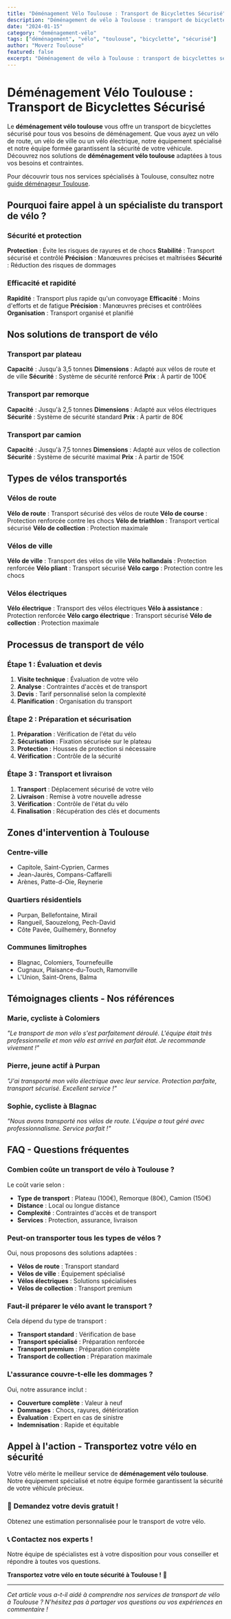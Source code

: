 ```yaml
---
title: "Déménagement Vélo Toulouse : Transport de Bicyclettes Sécurisé"
description: "Déménagement de vélo à Toulouse : transport de bicyclettes sécurisé. Équipement spécialisé, équipe formée, assurance complète. Devis gratuit."
date: "2024-01-15"
category: "deménagement-vélo"
tags: ["déménagement", "vélo", "toulouse", "bicyclette", "sécurisé"]
author: "Moverz Toulouse"
featured: false
excerpt: "Déménagement de vélo à Toulouse : transport de bicyclettes sécurisé. Équipement spécialisé, équipe formée, assurance complète."
---
```


# Déménagement Vélo Toulouse : Transport de Bicyclettes Sécurisé

Le **déménagement vélo toulouse** vous offre un transport de bicyclettes sécurisé pour tous vos besoins de déménagement. Que vous ayez un vélo de route, un vélo de ville ou un vélo électrique, notre équipement spécialisé et notre équipe formée garantissent la sécurité de votre véhicule. Découvrez nos solutions de **déménagement vélo toulouse** adaptées à tous vos besoins et contraintes.

Pour découvrir tous nos services spécialisés à Toulouse, consultez notre [guide déménageur Toulouse](/blog/demenageur/demenageur-toulouse).

## Pourquoi faire appel à un spécialiste du transport de vélo ?

### Sécurité et protection

**Protection** : Évite les risques de rayures et de chocs
**Stabilité** : Transport sécurisé et contrôlé
**Précision** : Manœuvres précises et maîtrisées
**Sécurité** : Réduction des risques de dommages

### Efficacité et rapidité

**Rapidité** : Transport plus rapide qu'un convoyage
**Efficacité** : Moins d'efforts et de fatigue
**Précision** : Manœuvres précises et contrôlées
**Organisation** : Transport organisé et planifié

## Nos solutions de transport de vélo

### Transport par plateau

**Capacité** : Jusqu'à 3,5 tonnes
**Dimensions** : Adapté aux vélos de route et de ville
**Sécurité** : Système de sécurité renforcé
**Prix** : À partir de 100€

### Transport par remorque

**Capacité** : Jusqu'à 2,5 tonnes
**Dimensions** : Adapté aux vélos électriques
**Sécurité** : Système de sécurité standard
**Prix** : À partir de 80€

### Transport par camion

**Capacité** : Jusqu'à 7,5 tonnes
**Dimensions** : Adapté aux vélos de collection
**Sécurité** : Système de sécurité maximal
**Prix** : À partir de 150€

## Types de vélos transportés

### Vélos de route

**Vélo de route** : Transport sécurisé des vélos de route
**Vélo de course** : Protection renforcée contre les chocs
**Vélo de triathlon** : Transport vertical sécurisé
**Vélo de collection** : Protection maximale

### Vélos de ville

**Vélo de ville** : Transport des vélos de ville
**Vélo hollandais** : Protection renforcée
**Vélo pliant** : Transport sécurisé
**Vélo cargo** : Protection contre les chocs

### Vélos électriques

**Vélo électrique** : Transport des vélos électriques
**Vélo à assistance** : Protection renforcée
**Vélo cargo électrique** : Transport sécurisé
**Vélo de collection** : Protection maximale

## Processus de transport de vélo

### Étape 1 : Évaluation et devis

1. **Visite technique** : Évaluation de votre vélo
2. **Analyse** : Contraintes d'accès et de transport
3. **Devis** : Tarif personnalisé selon la complexité
4. **Planification** : Organisation du transport

### Étape 2 : Préparation et sécurisation

1. **Préparation** : Vérification de l'état du vélo
2. **Sécurisation** : Fixation sécurisée sur le plateau
3. **Protection** : Housses de protection si nécessaire
4. **Vérification** : Contrôle de la sécurité

### Étape 3 : Transport et livraison

1. **Transport** : Déplacement sécurisé de votre vélo
2. **Livraison** : Remise à votre nouvelle adresse
3. **Vérification** : Contrôle de l'état du vélo
4. **Finalisation** : Récupération des clés et documents

## Zones d'intervention à Toulouse

### Centre-ville
- Capitole, Saint-Cyprien, Carmes
- Jean-Jaurès, Compans-Caffarelli
- Arènes, Patte-d-Oie, Reynerie

### Quartiers résidentiels
- Purpan, Bellefontaine, Mirail
- Rangueil, Saouzelong, Pech-David
- Côte Pavée, Guilheméry, Bonnefoy

### Communes limitrophes
- Blagnac, Colomiers, Tournefeuille
- Cugnaux, Plaisance-du-Touch, Ramonville
- L'Union, Saint-Orens, Balma

## Témoignages clients - Nos références

### Marie, cycliste à Colomiers
*"Le transport de mon vélo s'est parfaitement déroulé. L'équipe était très professionnelle et mon vélo est arrivé en parfait état. Je recommande vivement !"*

### Pierre, jeune actif à Purpan
*"J'ai transporté mon vélo électrique avec leur service. Protection parfaite, transport sécurisé. Excellent service !"*

### Sophie, cycliste à Blagnac
*"Nous avons transporté nos vélos de route. L'équipe a tout géré avec professionnalisme. Service parfait !"*

## FAQ - Questions fréquentes

### Combien coûte un transport de vélo à Toulouse ?

Le coût varie selon :
- **Type de transport** : Plateau (100€), Remorque (80€), Camion (150€)
- **Distance** : Local ou longue distance
- **Complexité** : Contraintes d'accès et de transport
- **Services** : Protection, assurance, livraison

### Peut-on transporter tous les types de vélos ?

Oui, nous proposons des solutions adaptées :
- **Vélos de route** : Transport standard
- **Vélos de ville** : Équipement spécialisé
- **Vélos électriques** : Solutions spécialisées
- **Vélos de collection** : Transport premium

### Faut-il préparer le vélo avant le transport ?

Cela dépend du type de transport :
- **Transport standard** : Vérification de base
- **Transport spécialisé** : Préparation renforcée
- **Transport premium** : Préparation complète
- **Transport de collection** : Préparation maximale

### L'assurance couvre-t-elle les dommages ?

Oui, notre assurance inclut :
- **Couverture complète** : Valeur à neuf
- **Dommages** : Chocs, rayures, détérioration
- **Évaluation** : Expert en cas de sinistre
- **Indemnisation** : Rapide et équitable

## Appel à l'action - Transportez votre vélo en sécurité

Votre vélo mérite le meilleur service de **déménagement vélo toulouse**. Notre équipement spécialisé et notre équipe formée garantissent la sécurité de votre véhicule précieux.

### 🚴 **Demandez votre devis gratuit !**

Obtenez une estimation personnalisée pour le transport de votre vélo.

### 📞 **Contactez nos experts !**

Notre équipe de spécialistes est à votre disposition pour vous conseiller et répondre à toutes vos questions.

**Transportez votre vélo en toute sécurité à Toulouse !** 🚚

---

*Cet article vous a-t-il aidé à comprendre nos services de transport de vélo à Toulouse ? N'hésitez pas à partager vos questions ou vos expériences en commentaire !*

